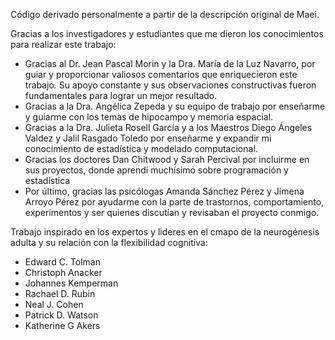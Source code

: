 Código derivado personalmente a partir de la descripción original de Maei.

Gracias a los investigadores y estudiantes que me dieron los conocimientos para realizar este trabajo:
-  Gracias al Dr. Jean Pascal Morin y la Dra. María de la Luz Navarro, por guiar y proporcionar valiosos comentarios
que enriquecieron este trabajo. Su apoyo constante y sus observaciones constructivas fueron fundamentales para lograr un mejor resultado.
- Gracias a la Dra. Angélica Zepeda y su equipo de trabajo por enseñarme y guiarme con los temas de hipocampo y memoria espacial.
-  Gracias a la Dra. Julieta Rosell García y a los Maestros Diego Ángeles Valdez y Jalil Rasgado Toledo por enseñarme y expandir mi conocimiento de estadística y modelado computacional.
-  Gracias los doctores Dan Chitwood y Sarah Percival por incluirme en sus proyectos, donde aprendí muchísimo sobre programación y estadística
-  Por último, gracias las psicólogas Amanda Sánchez Pérez y Jimena Arroyo Pérez por ayudarme con la parte de trastornos, comportamiento, experimentos y ser quienes discutían y revisaban el proyecto conmigo.

Trabajo inspirado en los expertos y lideres en el cmapo de la neurogénesis adulta y su relación con la flexibilidad cognitiva:
- Edward C. Tolman
- Christoph Anacker
- Johannes Kemperman
- Rachael D. Rubin
- Neal J. Cohen
- Patrick D. Watson
- Katherine G Akers
